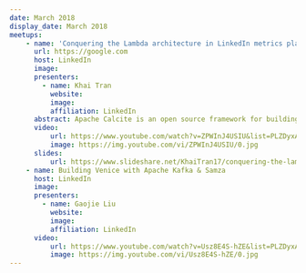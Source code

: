```yaml
---
date: March 2018
display_date: March 2018
meetups:
    - name: 'Conquering the Lambda architecture in LinkedIn metrics platform with Apache Calcite and Apache Samza'
      url: https://google.com
      host: LinkedIn
      image:
      presenters:
        - name: Khai Tran
          website:
          image:
          affiliation: LinkedIn
      abstract: Apache Calcite is an open source framework for building databases and data management systems.
      video:
          url: https://www.youtube.com/watch?v=ZPWInJ4USIU&list=PLZDyxA22zzGx34wdHESUux2_V1qfkQ8zx&index=4&t=0s
          image: https://img.youtube.com/vi/ZPWInJ4USIU/0.jpg
      slides:
          url: https://www.slideshare.net/KhaiTran17/conquering-the-lambda-architecture-in-linkedin-metrics-platform-with-apache-calcite-and-apache-samza
    - name: Building Venice with Apache Kafka & Samza
      host: LinkedIn
      image:
      presenters:
        - name: Gaojie Liu
          website:
          image:
          affiliation: LinkedIn
      video:
          url: https://www.youtube.com/watch?v=Usz8E4S-hZE&list=PLZDyxA22zzGx34wdHESUux2_V1qfkQ8zx&index=5&t=0s
          image: https://img.youtube.com/vi/Usz8E4S-hZE/0.jpg
---
```

<!--
   Licensed to the Apache Software Foundation (ASF) under one or more
   contributor license agreements.  See the NOTICE file distributed with
   this work for additional information regarding copyright ownership.
   The ASF licenses this file to You under the Apache License, Version 2.0
   (the "License"); you may not use this file except in compliance with
   the License.  You may obtain a copy of the License at

       http://www.apache.org/licenses/LICENSE-2.0

   Unless required by applicable law or agreed to in writing, software
   distributed under the License is distributed on an "AS IS" BASIS,
   WITHOUT WARRANTIES OR CONDITIONS OF ANY KIND, either express or implied.
   See the License for the specific language governing permissions and
   limitations under the License.
-->